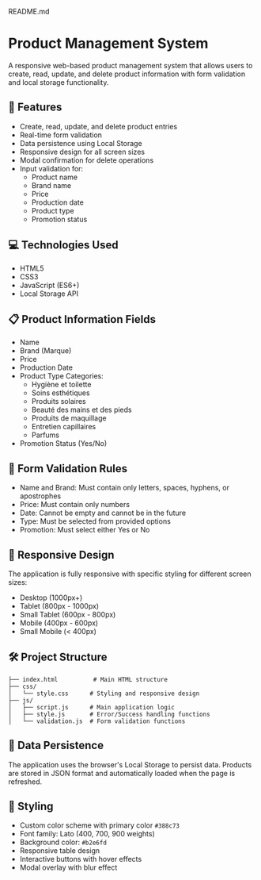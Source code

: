 README.md

# Product Management System

A responsive web-based product management system that allows users to create, read, update, and delete product information with form validation and local storage functionality.

## 🚀 Features

- Create, read, update, and delete product entries
- Real-time form validation
- Data persistence using Local Storage
- Responsive design for all screen sizes
- Modal confirmation for delete operations
- Input validation for:
  - Product name
  - Brand name
  - Price
  - Production date
  - Product type
  - Promotion status

## 💻 Technologies Used

- HTML5
- CSS3
- JavaScript (ES6+)
- Local Storage API

## 📋 Product Information Fields

- Name
- Brand (Marque)
- Price
- Production Date
- Product Type Categories:
  - Hygiène et toilette
  - Soins esthétiques
  - Produits solaires
  - Beauté des mains et des pieds
  - Produits de maquillage
  - Entretien capillaires
  - Parfums
- Promotion Status (Yes/No)

## 🎯 Form Validation Rules

- Name and Brand: Must contain only letters, spaces, hyphens, or apostrophes
- Price: Must contain only numbers
- Date: Cannot be empty and cannot be in the future
- Type: Must be selected from provided options
- Promotion: Must select either Yes or No

## 📱 Responsive Design

The application is fully responsive with specific styling for different screen sizes:

- Desktop (1000px+)
- Tablet (800px - 1000px)
- Small Tablet (600px - 800px)
- Mobile (400px - 600px)
- Small Mobile (< 400px)

## 🛠️ Project Structure

```
├── index.html          # Main HTML structure
├── css/
│   └── style.css      # Styling and responsive design
├── js/
│   ├── script.js      # Main application logic
│   ├── style.js       # Error/Success handling functions
│   └── validation.js  # Form validation functions
```

## 💾 Data Persistence

The application uses the browser's Local Storage to persist data. Products are stored in JSON format and automatically loaded when the page is refreshed.

## 🎨 Styling

- Custom color scheme with primary color `#388c73`
- Font family: Lato (400, 700, 900 weights)
- Background color: `#b2e6fd`
- Responsive table design
- Interactive buttons with hover effects
- Modal overlay with blur effect
